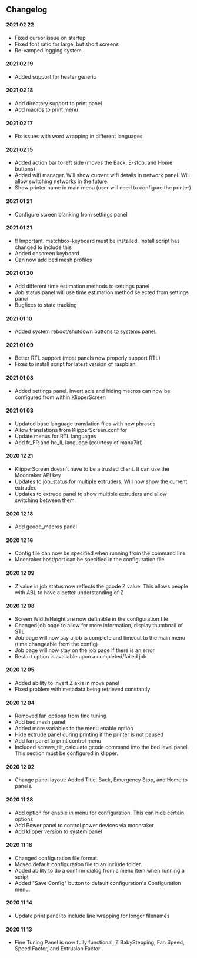 ## Changelog

#### 2021 02 22
* Fixed cursor issue on startup
* Fixed font ratio for large, but short screens
* Re-vamped logging system

#### 2021 02 19
* Added support for heater generic

#### 2021 02 18
* Add directory support to print panel
* Add macros to print menu

#### 2021 02 17
* Fix issues with word wrapping in different languages

#### 2021 02 15
* Added action bar to left side (moves the Back, E-stop, and Home buttons)
* Added wifi manager. Will show current wifi details in network panel. Will allow switching networks in the future.
* Show printer name in main menu (user will need to configure the printer)

#### 2021 01 21
* Configure screen blanking from settings panel

#### 2021 01 21
* !! Important. matchbox-keyboard must be installed. Install script has changed to include this
* Added onscreen keyboard
* Can now add bed mesh profiles

#### 2021 01 20
* Add different time estimation methods to settings panel
* Job status panel will use time estimation method selected from settings panel
* Bugfixes to state tracking

#### 2021 01 10
* Added system reboot/shutdown buttons to systems panel.

#### 2021 01 09
* Better RTL support (most panels now properly support RTL)
* Fixes to install script for latest version of raspbian.

#### 2021 01 08
* Added settings panel. Invert axis and hiding macros can now be configured from within KlipperScreen

#### 2021 01 03
* Updated base language translation files with new phrases
* Allow translations from KlipperScreen.conf for
* Update menus for RTL languages
* Add fr_FR and he_IL language (courtesy of manu7irl)

#### 2020 12 21
* KlipperScreen doesn't have to be a trusted client. It can use the Moonraker API key
* Updates to job_status for multiple extruders. Will now show the current extruder.
* Updates to extrude panel to show multiple extruders and allow switching between them.

#### 2020 12 18
* Add gcode_macros panel

#### 2020 12 16
* Config file can now be specified when running from the command line
* Moonraker host/port can be specified in the configuration file

#### 2020 12 09
* Z value in job status now reflects the gcode Z value. This allows people with ABL to have a better understanding of Z

#### 2020 12 08
* Screen Width/Height are now definable in the configuration file
* Changed job page to allow for more information, display thumbnail of STL
* Job page will now say a job is complete and timeout to the main menu (time changeable from the config)
* Job page will now stay on the job page if there is an error.
* Restart option is available upon a completed/failed job

#### 2020 12 05
* Added ability to invert Z axis in move panel
* Fixed problem with metadata being retrieved constantly

#### 2020 12 04
* Removed fan options from fine tuning
* Add bed mesh panel
* Added more variables to the menu enable option
* Hide extrude panel during printing if the printer is not paused
* Add fan panel to print control menu
* Included screws_tilt_calculate gcode command into the bed level panel. This section must be configured in klipper.

#### 2020 12 02
* Change panel layout: Added Title, Back, Emergency Stop, and Home to panels.

#### 2020 11 28
* Add option for enable in menu for configuration. This can hide certain options
* Add Power panel to control power devices via moonraker
* Add klipper version to system panel

#### 2020 11 18
* Changed configuration file format.
* Moved default configuration file to an include folder.
* Added ability to do a confirm dialog from a menu item when running a script
* Added "Save Config" button to default configuration's Configuration menu.

#### 2020 11 14
* Update print panel to include line wrapping for longer filenames

#### 2020 11 13
* Fine Tuning Panel is now fully functional: Z BabyStepping, Fan Speed, Speed Factor, and Extrusion Factor
